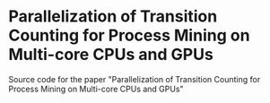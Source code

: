 # Parallelization of Transition Counting for Process Mining on Multi-core CPUs and GPUs

Source code for the paper "Parallelization of Transition Counting for Process Mining on Multi-core CPUs and GPUs"
